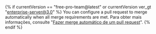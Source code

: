 {% if currentVersion == "free-pro-team@latest" or currentVersion ver_gt "enterprise-server@3.0" %}
You can configure a pull request to merge automatically when all merge requirements are met. Para obter mais informações, consulte "[Fazer merge automático de um pull request](/github/collaborating-with-issues-and-pull-requests/automatically-merging-a-pull-request)".
{% endif %}
